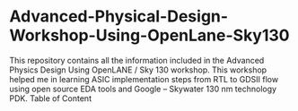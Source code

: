 # Advanced-Physical-Design-Workshop-Using-OpenLane-Sky130
This repository contains all the information included in the Advanced Physics Design Using OpenLANE / Sky 130 workshop. This workshop helped me in learning ASIC implementation steps from RTL to GDSII flow using open source EDA tools and Google – Skywater 130 nm technology PDK. 
Table of Content
